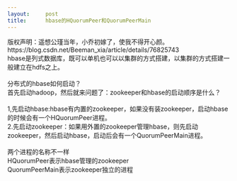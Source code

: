 ```yaml
---
layout:     post
title:      hbase的HQuorumPeer和QuorumPeerMain
---
```

<div id="article_content" class="article_content clearfix csdn-tracking-statistics" data-pid="blog" data-mod="popu_307" data-dsm="post">
								<div class="article-copyright">
					版权声明：遥想公瑾当年，小乔初嫁了，使我不得开心颜。					https://blog.csdn.net/Beeman_xia/article/details/76825743				</div>
								            <link rel="stylesheet" href="https://csdnimg.cn/release/phoenix/template/css/ck_htmledit_views-f76675cdea.css">
						<div class="htmledit_views" id="content_views">
                
<div>hbase是列式数据库，既可以单机也可以以集群的方式搭建，以集群的方式搭建一般建立在hdfs之上。</div>
<div><br></div>
<div>分布式的hbase如何启动？</div>
<div>首先启动hadoop，然后就来问题了：zookeeper和hbase的启动顺序是什么？</div>
<div><br></div>
<div>1,先启动hbase:hbase有内置的zookeeper，如果没有装zookeeper，启动hbase的时候会有一个HQuorumPeer进程。<br>
2.先启动zookeeper：如果用外置的zookeeper管理hbase，则先启动zookeeper，然后启动hbase，启动后会有一个QuorumPeerMain进程。</div>
<div><br></div>
<div>两个进程的名称不一样<br>
HQuorumPeer表示hbase管理的zookeeper<br>
QuorumPeerMain表示zookeeper独立的进程</div>
            </div>
                </div>